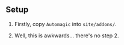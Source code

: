 ## Setup

1) Firstly, copy `Automagic` into `site/addons/`.

2) Well, this is awkwards... there's no step 2.
